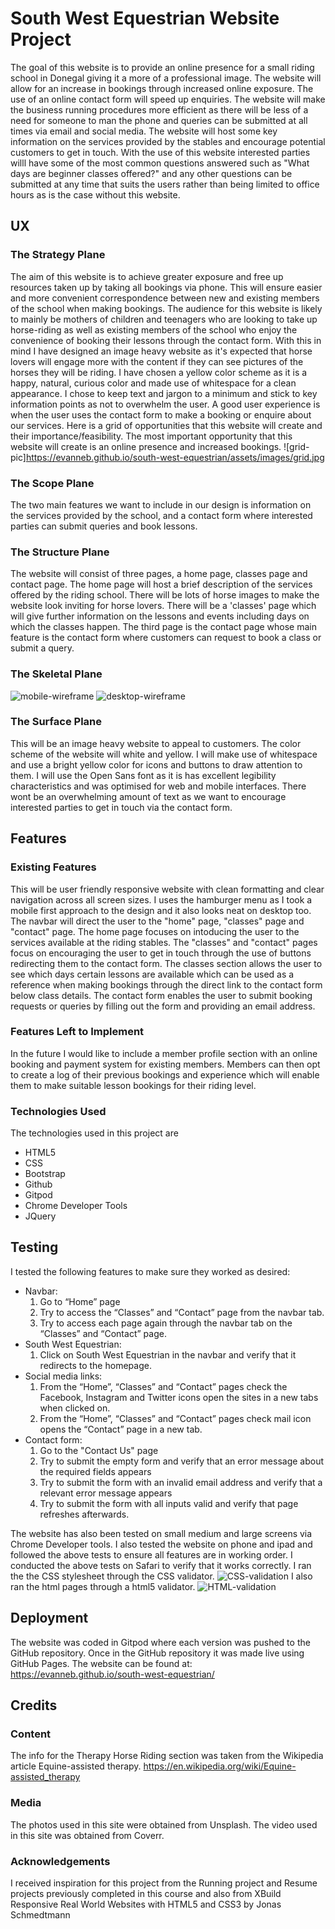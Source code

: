 # South West Equestrian Website Project
The goal of this website is to provide an online presence for a small riding school in Donegal giving it a more of a professional image.  The website will allow for an increase in bookings through increased online exposure. The use of an online contact form will speed up enquiries. 
The website will make the business running procedures more efficient as there will be less of a need for someone to man the phone and queries can be submitted at all times via email and social media.
The website will host some key information on the services provided by the stables and encourage potential customers to get in touch.
With the use of this website interested parties willl have some of the most common questions answered such as "What days are beginner classes offered?" and any other questions can be submitted at any time that suits the users rather than being limited to office hours as is the case without this website.
## UX 
### The Strategy Plane 
The aim of this website is to achieve greater exposure and free up resources taken up by taking all bookings via phone.
This will ensure easier and more convenient correspondence between new and existing members of the school when making bookings. 
The audience for this website is likely to mainly be mothers of children and teenagers who are looking to take up horse-riding as well as existing members of the school who enjoy the convenience of booking their lessons through the contact form. 
With this in mind I have designed an image heavy website as it's expected that horse lovers will engage more with the content if they can see pictures of the horses they will be riding.
I have chosen a yellow color scheme as it is a happy, natural, curious color and made use of whitespace for a clean appearance.
I chose to keep text and jargon to a minimum  and stick to key information points as not to overwhelm the user.
A good user experience is when the user uses the contact form to make a booking or enquire about our services. 
Here is a grid of opportunities that this website will create and their importance/feasibility.
The most important opportunity that this website will create is an online presence and increased bookings.
![grid-pic]https://evanneb.github.io/south-west-equestrian/assets/images/grid.jpg
### The Scope Plane
The two main features we want to include in our design is information on the services provided by the school, and a contact form where interested parties can submit queries and book lessons.
### The Structure Plane
The website will consist of three pages, a home page, classes page and contact page.
The home page will host a brief description of the services offered by the riding school. There will be lots of horse images to make the website look inviting for horse lovers.
There will be a 'classes' page which will give further information on the lessons and events including days on which the classes happen.
The third page is the contact page whose main feature is the contact form where customers can request to book a class or submit a query.
### The Skeletal Plane
![mobile-wireframe](https://evanneb.github.io/south-west-equestrian/assets/images/wireframe-mobile.jpg)
![desktop-wireframe](https://evanneb.github.io/south-west-equestrian/assets/images/wireframe-mobile.jpg)
### The Surface Plane 
This will be an image heavy website to appeal to customers. The color scheme of the website will white and yellow. I will make use of whitespace and use a bright yellow color for icons and buttons to draw attention to them. 
I will use the Open Sans font as it is has excellent legibility characteristics and was optimised for web and mobile interfaces. There wont be an overwhelming amount of text as we want to encourage interested parties to get in touch via the contact form.
## Features
### Existing Features
This will be user friendly responsive website with clean formatting and clear navigation across all screen sizes. I uses the hamburger menu as I took a mobile first approach to the design and it also looks neat on desktop too. The navbar will direct the user to the "home" page, "classes" page and "contact" page. The home page focuses on intoducing the user to the services available at the riding stables. The "classes" and "contact" pages focus on encouraging the user to get in touch through the use of buttons redirecting them to the contact form.
The classes section allows the user to see which days certain lessons are available which can be used as a reference when making bookings through the direct link to the contact form below class details.
The contact form enables the user to submit booking requests or queries by filling out the form and providing an email address.
### Features Left to Implement
In the future I would like to include a member profile section with an online booking and payment system for existing members.
Members can then opt to create a log of their previous bookings and experience which will enable them to make suitable lesson bookings for their riding level.
### Technologies Used
The technologies used in this project are
- HTML5 
- CSS 
- Bootstrap 
- Github 
- Gitpod 
- Chrome Developer Tools 
- JQuery
## Testing
I tested the following features to make sure they worked as desired:
- Navbar:
  1. Go to “Home” page
  2. Try to access the “Classes” and “Contact” page from the navbar tab.
  3. Try to access each page again through the navbar tab on the “Classes” and “Contact” page.
- South West Equestrian:
  1. Click on South West Equestrian in the navbar and verify that it redirects to the homepage.
- Social media links:
  1. From the “Home”, “Classes” and “Contact” pages check the Facebook, Instagram and Twitter icons open the sites in a new tabs when clicked on.
  2. From the “Home”, “Classes” and “Contact” pages check mail icon opens the “Contact” page in a new tab.
- Contact form:
  1. Go to the "Contact Us" page
  2. Try to submit the empty form and verify that an error message about the required fields appears
  3. Try to submit the form with an invalid email address and verify that a relevant error message appears
  4. Try to submit the form with all inputs valid and verify that page refreshes afterwards.

The website has also been tested on small medium and large screens via Chrome Developer tools. I also tested the website on phone and ipad and followed the above tests to ensure all features are in working order.
I conducted the above tests on Safari to verify that it works correctly.
I ran the the CSS stylesheet through the CSS validator. 
![CSS-validation](https://evanneb.github.io/south-west-equestrian/assets/images/Screenshot-CSS.png)
I also ran the html pages through a html5 validator.
![HTML-validation](https://evanneb.github.io/south-west-equestrian/assets/images/Screenshot-HTML.png)

## Deployment
The website was coded in Gitpod where each version was pushed to the GitHub repository. Once in the GitHub repository it was made live using GitHub Pages. The website can be found at: https://evanneb.github.io/south-west-equestrian/

## Credits
### Content
The info for the Therapy Horse Riding section was taken from the Wikipedia article Equine-assisted therapy. 
https://en.wikipedia.org/wiki/Equine-assisted_therapy
### Media
The photos used in this site were obtained from Unsplash.
The video used in this site was obtained from Coverr.
### Acknowledgements
I received inspiration for this project from the Running project and Resume projects previously completed in this course and also from XBuild Responsive Real World Websites with HTML5 and CSS3 by Jonas Schmedtmann